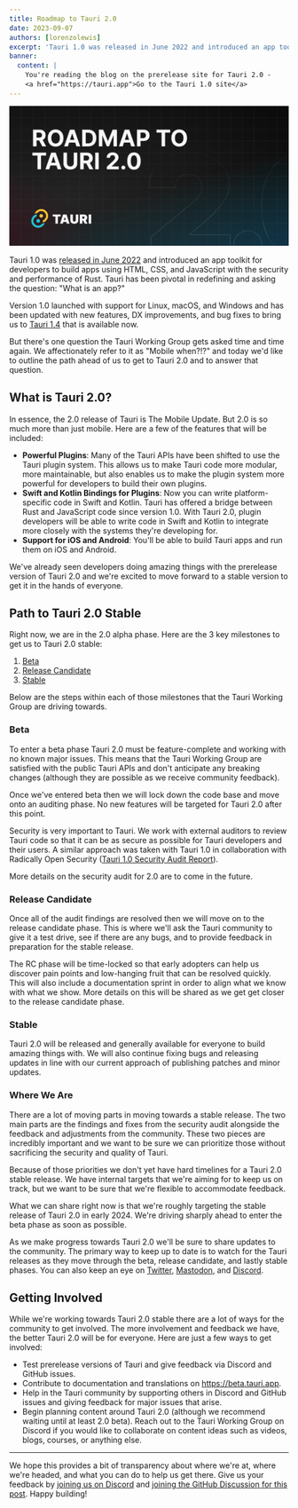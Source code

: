 ```yaml
---
title: Roadmap to Tauri 2.0
date: 2023-09-07
authors: [lorenzolewis]
excerpt: 'Tauri 1.0 was released in June 2022 and introduced an app toolkit for developers to build apps using HTML, CSS, and JavaScript with the security and performance of Rust.'
banner:
  content: |
    You're reading the blog on the prerelease site for Tauri 2.0 -
    <a href="https://tauri.app">Go to the Tauri 1.0 site</a>
---
```


![Hero Image](./roadmap-to-tauri-2-0/header.png)

Tauri 1.0 was [released in June 2022](/blog/tauri-1-0/) and introduced an app toolkit for developers to build apps using HTML, CSS, and JavaScript with the security and performance of Rust. Tauri has been pivotal in redefining and asking the question: "What is an app?"

Version 1.0 launched with support for Linux, macOS, and Windows and has been updated with new features, DX improvements, and bug fixes to bring us to [Tauri 1.4](/blog/tauri-1-4/) that is available now.

But there's one question the Tauri Working Group gets asked time and time again. We affectionately refer to it as "Mobile when?!?" and today we'd like to outline the path ahead of us to get to Tauri 2.0 and to answer that question.

## What is Tauri 2.0?

In essence, the 2.0 release of Tauri is The Mobile Update. But 2.0 is so much more than just mobile. Here are a few of the features that will be included:

- **Powerful Plugins**: Many of the Tauri APIs have been shifted to use the Tauri plugin system. This allows us to make Tauri code more modular, more maintainable, but also enables us to make the plugin system more powerful for developers to build their own plugins.
- **Swift and Kotlin Bindings for Plugins**: Now you can write platform-specific code in Swift and Kotlin. Tauri has offered a bridge between Rust and JavaScript code since version 1.0. With Tauri 2.0, plugin developers will be able to write code in Swift and Kotlin to integrate more closely with the systems they're developing for.
- **Support for iOS and Android**: You'll be able to build Tauri apps and run them on iOS and Android.

<!-- TODO: Did I phrase all of the above correctly? Anything else that we want added in? -->

We've already seen developers doing amazing things with the prerelease version of Tauri 2.0 and we're excited to move forward to a stable version to get it in the hands of everyone.

## Path to Tauri 2.0 Stable

Right now, we are in the 2.0 alpha phase. Here are the 3 key milestones to get us to Tauri 2.0 stable:

1. [Beta](#beta)
2. [Release Candidate](#release-candidate)
3. [Stable](#stable)

Below are the steps within each of those milestones that the Tauri Working Group are driving towards.

### Beta

To enter a beta phase Tauri 2.0 must be feature-complete and working with no known major issues. This means that the Tauri Working Group are satisfied with the public Tauri APIs and don't anticipate any breaking changes (although they are possible as we receive community feedback).

Once we've entered beta then we will lock down the code base and move onto an auditing phase. No new features will be targeted for Tauri 2.0 after this point.

Security is very important to Tauri. We work with external auditors to review Tauri code so that it can be as secure as possible for Tauri developers and their users. A similar approach was taken with Tauri 1.0 in collaboration with Radically Open Security ([Tauri 1.0 Security Audit Report](https://github.com/tauri-apps/tauri/blob/dev/audits/Radically_Open_Security-v1-report.pdf)).

More details on the security audit for 2.0 are to come in the future.

### Release Candidate

Once all of the audit findings are resolved then we will move on to the release candidate phase. This is where we'll ask the Tauri community to give it a test drive, see if there are any bugs, and to provide feedback in preparation for the stable release.

The RC phase will be time-locked so that early adopters can help us discover pain points and low-hanging fruit that can be resolved quickly. This will also include a documentation sprint in order to align what we know with what we show. More details on this will be shared as we get get closer to the release candidate phase.

### Stable

Tauri 2.0 will be released and generally available for everyone to build amazing things with. We will also continue fixing bugs and releasing updates in line with our current approach of publishing patches and minor updates.

### Where We Are

There are a lot of moving parts in moving towards a stable release. The two main parts are the findings and fixes from the security audit alongside the feedback and adjustments from the community. These two pieces are incredibly important and we want to be sure we can prioritize those without sacrificing the security and quality of Tauri.

Because of those priorities we don't yet have hard timelines for a Tauri 2.0 stable release. We have internal targets that we're aiming for to keep us on track, but we want to be sure that we're flexible to accommodate feedback.

What we can share right now is that we're roughly targeting the stable release of Tauri 2.0 in early 2024. We're driving sharply ahead to enter the beta phase as soon as possible.

As we make progress towards Tauri 2.0 we'll be sure to share updates to the community. The primary way to keep up to date is to watch for the Tauri releases as they move through the beta, release candidate, and lastly stable phases. You can also keep an eye on [Twitter](https://twitter.com/TauriApps), [Mastodon](https://fosstodon.org/@TauriApps), and [Discord](https://discord.com/invite/tauri).

## Getting Involved

While we're working towards Tauri 2.0 stable there are a lot of ways for the community to get involved. The more involvement and feedback we have, the better Tauri 2.0 will be for everyone. Here are just a few ways to get involved:

- Test prerelease versions of Tauri and give feedback via Discord and GitHub issues.
- Contribute to documentation and translations on https://beta.tauri.app.
- Help in the Tauri community by supporting others in Discord and GitHub issues and giving feedback for major issues that arise.
- Begin planning content around Tauri 2.0 (although we recommend waiting until at least 2.0 beta). Reach out to the Tauri Working Group on Discord if you would like to collaborate on content ideas such as videos, blogs, courses, or anything else.

---

We hope this provides a bit of transparency about where we're at, where we're headed, and what you can do to help us get there. Give us your feedback by [joining us on Discord](https://discord.com/invite/tauri) and [joining the GitHub Discussion for this post](https://github.com/tauri-apps/tauri-docs/discussions/1522). Happy building!
